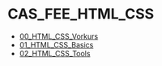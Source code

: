 # CAS_FEE_HTML_CSS

* [00_HTML_CSS_Vorkurs](./00_HTML_CSS_Vorkurs/README.md)
* [01_HTML_CSS_Basics](./01_HTML_CSS_Basics/README.md)
* [02_HTML_CSS_Tools](./02_HTML_CSS_Tools/README.md)